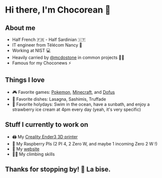 # Hi there, I'm Chocorean 👋

## About me

- Half French 🇫🇷 - Half Sardinian 🇮🇹
- IT engineer from Télécom Nancy 🏫
- Working at NIST 💻
- Heavily carried by <a href="https://github.com/mcdostone">@mcdostone</a> in common projects 🤷‍♂️
- Famous for my Choconews ⚡

## Things I love

- 🎮 Favorite games: <a href="https://www.pokemon.com/">Pokemon</a>, <a href="https://www.minecraft.net/">Minecraft</a>, and <a href="https://www.dofus.com/">Dofus</a>
- 🍣 Favorite dishes: Lasagna, Sashimis, Truffade
- 🌴 Favorite holydays: Swim in the ocean, have a sunbath, and enjoy a strawberry ice cream at 4pm every day (yeah, it's very specific)

## Stuff I currently to work on

- 🖨️ My <a href="https://print.chocorp.net">Creality Ender3 3D printer</a>
- 🤖 My Raspberry PIs (2 PI 4, 2 Zero W, and maybe 1 incoming Zero 2 W !)
- 💎 My <a href="https://chocorp.net">website</a>
- 🧗‍♂️ My climbing skills

## Thanks for stopping by! 👋 La bise.

